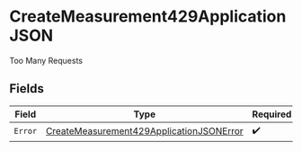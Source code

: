 # CreateMeasurement429ApplicationJSON

Too Many Requests


## Fields

| Field                                                                                                           | Type                                                                                                            | Required                                                                                                        | Description                                                                                                     |
| --------------------------------------------------------------------------------------------------------------- | --------------------------------------------------------------------------------------------------------------- | --------------------------------------------------------------------------------------------------------------- | --------------------------------------------------------------------------------------------------------------- |
| `Error`                                                                                                         | [CreateMeasurement429ApplicationJSONError](../../models/operations/createmeasurement429applicationjsonerror.md) | :heavy_check_mark:                                                                                              | N/A                                                                                                             |